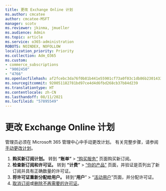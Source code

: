 ```yaml
---
title: 更改 Exchange Online 计划
ms.author: cmcatee
author: cmcatee-MSFT
manager: scotv
ms.reviewer: jkinma, jmueller
ms.audience: Admin
ms.topic: article
ms.service: o365-administration
ROBOTS: NOINDEX, NOFOLLOW
localization_priority: Priority
ms.collection: Adm_O365
ms.custom:
- commerce_subscriptions
- "9002450"
- "4766"
ms.openlocfilehash: af2fcebc3da76f0b81b441e55901cf73a0f03c1db86b23014332673d77cde88e
ms.sourcegitcommit: 920051182781bd97ce4d4d6fbd268cb37b84d239
ms.translationtype: HT
ms.contentlocale: zh-CN
ms.lasthandoff: 08/11/2021
ms.locfileid: "57895549"
---
```

# <a name="change-exchange-online-plans"></a>更改 Exchange Online 计划

管理员必须在 Microsoft 365 管理中心中手动更改计划。 有关完整步骤，请参阅[手动更改计划](https://docs.microsoft.com/microsoft-365/commerce/subscriptions/change-plans-manually)。

1. **购买新订阅计划。** 转到 **“账单”** > [“购买服务”](https://go.microsoft.com/fwlink/p/?linkid=868433) 页面购买新订阅。
2. **检查新订阅和许可证。** 转到 **“计费”** > [“你的产品”](https://go.microsoft.com/fwlink/p/?linkid=842054) 页面，并验证是否列出了新订阅并具有正确数量的许可证。
3. **将许可证重新分配给用户。** 转到“**用户**” > “[活动用户](https://go.microsoft.com/fwlink/p/?linkid=834822)”页面，并分配许可证。
4. [取消订阅](https://docs.microsoft.com/microsoft-365/commerce/subscriptions/cancel-your-subscription)或[删除不再需要的许可证](https://docs.microsoft.com/microsoft-365/commerce/licenses/buy-licenses)。